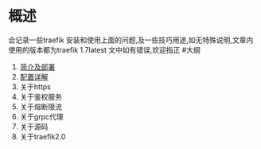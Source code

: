 # 概述
会记录一些traefik 安装和使用上面的问题,及一些技巧用途,如无特殊说明,文章内使用的版本都为traefik 1.7latest
文中如有错误,欢迎指正
#大纲
1. [简介及部署](0.1.md)
2. [配置详解](0.2.md)
3. 关于https
4. 关于鉴权服务
5. 关于熔断限流
6. 关于grpc代理
7. 关于源码
8. 关于traefik2.0
